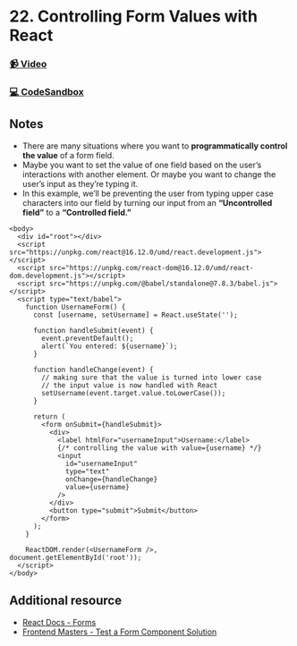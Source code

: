 # 22. Controlling Form Values with React

### [📹 Video](https://egghead.io/lessons/react-v2-21-controlling-form-values-with-react?pl=a-beginners-guide-to-react-v2-6c4d)

### [💻 CodeSandbox](https://codesandbox.io/s/github/kentcdodds/beginners-guide-to-react/tree/codesandbox/21-controlled-forms?from-embed)

## Notes

* There are many situations where you want to **programmatically control the value** of a form field.
* Maybe you want to set the value of one field based on the user’s interactions with another element. Or maybe you want to change the user’s input as they’re typing it.
* In this example, we’ll be preventing the user from typing upper case characters into our field by turning our input from an **“Uncontrolled field”** to a **“Controlled field.”**

```markup
<body>
  <div id="root"></div>
  <script src="https://unpkg.com/react@16.12.0/umd/react.development.js"></script>
  <script src="https://unpkg.com/react-dom@16.12.0/umd/react-dom.development.js"></script>
  <script src="https://unpkg.com/@babel/standalone@7.8.3/babel.js"></script>
  <script type="text/babel">
    function UsernameForm() {
      const [username, setUsername] = React.useState('');

      function handleSubmit(event) {
        event.preventDefault();
        alert(`You entered: ${username}`);
      }

      function handleChange(event) {
        // making sure that the value is turned into lower case
        // the input value is now handled with React
        setUsername(event.target.value.toLowerCase());
      }

      return (
        <form onSubmit={handleSubmit}>
          <div>
            <label htmlFor="usernameInput">Username:</label>
            {/* controlling the value with value={username} */}
            <input
              id="usernameInput"
              type="text"
              onChange={handleChange}
              value={username}
            />
          </div>
          <button type="submit">Submit</button>
        </form>
      );
    }

    ReactDOM.render(<UsernameForm />, document.getElementById('root'));
  </script>
</body>
```

## Additional resource

* [React Docs - Forms](https://reactjs.org/docs/forms.html)
* [Frontend Masters - Test a Form Component Solution](https://frontendmasters.com/courses/testing-react/test-a-form-component-solution/)


